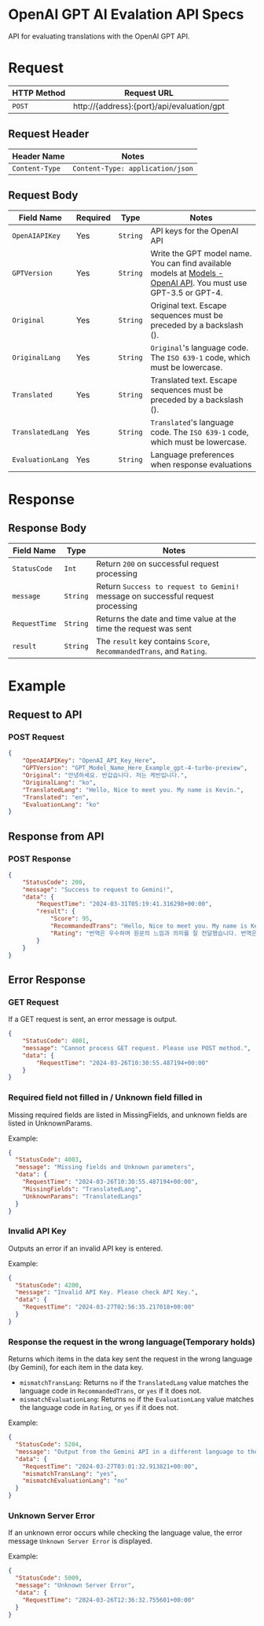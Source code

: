 # OpenAI GPT AI Evalation API Specs
API for evaluating translations with the OpenAI GPT API.

# Request
| HTTP Method | Request URL |
|-------------|-------------|
| `POST` | http://{address}:{port}/api/evaluation/gpt |

## Request Header
| Header Name | Notes |
|-------------|-------|
| `Content-Type` | `Content-Type: application/json` |

## Request Body
| Field Name | Required | Type | Notes |
|------------|----------|------|-------|
| `OpenAIAPIKey` | Yes | `String` | API keys for the OpenAI API |
| `GPTVersion` | Yes | `String` | Write the GPT model name. You can find available models at [Models - OpenAI API](https://platform.openai.com/docs/models/overview). You must use GPT-3.5 or GPT-4. |
| `Original` | Yes | `String` | Original text. Escape sequences must be preceded by a backslash (\). |
| `OriginalLang` | Yes | `String` | `Original`'s language code. The `ISO 639-1` code, which must be lowercase. |
| `Translated` | Yes | `String` | Translated text. Escape sequences must be preceded by a backslash (\). |
| `TranslatedLang` | Yes | `String` | `Translated`'s language code. The `ISO 639-1` code, which must be lowercase. |
| `EvaluationLang` | Yes | `String` | Language preferences when response evaluations |

# Response
## Response Body
| Field Name | Type | Notes |
|------------|----------|------|
| `StatusCode` | `Int` | Return `200` on successful request processing |
| `message` | `String` | Return `Success to request to Gemini!` message on successful request processing |
| `RequestTime` | `String` | Returns the date and time value at the time the request was sent |
| `result` | `String` | The `result` key contains `Score`, `RecommandedTrans`, and `Rating`. |

# Example
## Request to API
### POST Request
```json
{
    "OpenAIAPIKey": "OpenAI_API_Key_Here",
	"GPTVersion": "GPT_Model_Name_Here_Example_gpt-4-turbo-preview",
    "Original": "안녕하세요. 반갑습니다. 저는 케빈입니다.",
    "OriginalLang": "ko",
    "TranslatedLang": "Hello, Nice to meet you. My name is Kevin.",
    "Translated": "en",
    "EvaluationLang": "ko"
}
```

## Response from API
### POST Response
```json
{
	"StatusCode": 200,
	"message": "Success to request to Gemini!",
	"data": {
		"RequestTime": "2024-03-31T05:19:41.316298+00:00",
		"result": {
			"Score": 95,
			"RecommandedTrans": "Hello, Nice to meet you. My name is Kevin.",
			"Rating": "번역은 우수하며 원문의 느낌과 의미를 잘 전달했습니다. 번역은 정확하고 자연스러우며, 원문의 뉘앙스도 잘 살려내고 있습니다."
		}
	}
}
```

## Error Response
### GET Request
If a GET request is sent, an error message is output.

```json
{
    "StatusCode": 4001,
    "message": "Cannot process GET request. Please use POST method.",
    "data": {
        "RequestTime": "2024-03-26T10:30:55.487194+00:00"
    }
}
```

### Required field not filled in / Unknown field filled in
Missing required fields are listed in MissingFields, and unknown fields are listed in UnknownParams.

Example:
```json
{
  "StatusCode": 4003,
  "message": "Missing fields and Unknown parameters",
  "data": {
    "RequestTime": "2024-03-26T10:30:55.487194+00:00",
    "MissingFields": "TranslatedLang",
    "UnknownParams": "TranslatedLangs"
  }
}
```

### Invalid API Key
Outputs an error if an invalid API key is entered.

Example:
```json
{
  "StatusCode": 4200,
  "message": "Invalid API Key. Please check API Key.",
  "data": {
    "RequestTime": "2024-03-27T02:56:35.217018+00:00"
  }
}
```

### Response the request in the wrong language(Temporary holds)
Returns which items in the data key sent the request in the wrong language (by Gemini), for each item in the data key.

* `mismatchTransLang`: Returns `no` if the `TranslatedLang` value matches the language code in `RecommandedTrans`, or `yes` if it does not.
* `mismatchEvaluationLang`: Returns `no` if the `EvaluationLang` value matches the language code in `Rating`, or `yes` if it does not.


Example:
```json
{
  "StatusCode": 5204,
  "message": "Output from the Gemini API in a different language to the one requested by the user",
  "data": {
    "RequestTime": "2024-03-27T03:01:32.913821+00:00",
    "mismatchTransLang": "yes",
    "mismatchEvaluationLang": "no"
  }
}
```

### Unknown Server Error
If an unknown error occurs while checking the language value, the error message `Unknown Server Error` is displayed.

Example:
```json
{
  "StatusCode": 5009,
  "message": "Unknown Server Error",
  "data": {
    "RequestTime": "2024-03-26T12:36:32.755601+00:00"
  }
}
```